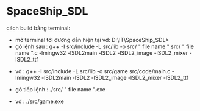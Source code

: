 # SpaceShip_SDL



cách build bằng terminal:
- mở terminal tới đường dẫn hiện tại vd: D:\IT\SpaceShip_SDL>
- gõ lệnh sau : g++ -I src/include  -L src/lib -o src/ " file name " src/ " file name ".c -lmingw32 -lSDL2main -lSDL2 -lSDL2_image -lSDL2_mixer -lSDL2_ttf
+ vd : 
g++ -I src/include  -L src/lib -o src/game src/code/main.c -lmingw32 -lSDL2main -lSDL2 -lSDL2_image -lSDL2_mixer -lSDL2_ttf

- gõ tiếp lệnh : ./src/ " file name ".exe 
+ vd : 
./src/game.exe
